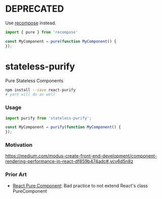 # DEPRECATED

Use [recompose](github.com/acdlite/recompose) instead.

```javascript
import { pure } from 'recompose'

const MyComponent = pure(function MyComponent() {
});
```

# stateless-purify

Pure Stateless Components

```bash
npm install --save react-purify
# yarn will do as well
```

### Usage

```JavaScript
import purify from 'stateless-purify';

const MyComponent = purify(function MyComponent() {
});
```

### Motivation
https://medium.com/modus-create-front-end-development/component-rendering-performance-in-react-df859b474adc#.ycv6d5n8z

### Prior Art
 - [React Pure Component](https://github.com/nadimtuhin/react-pure-component): Bad practice to not extend React's class PureComponent
